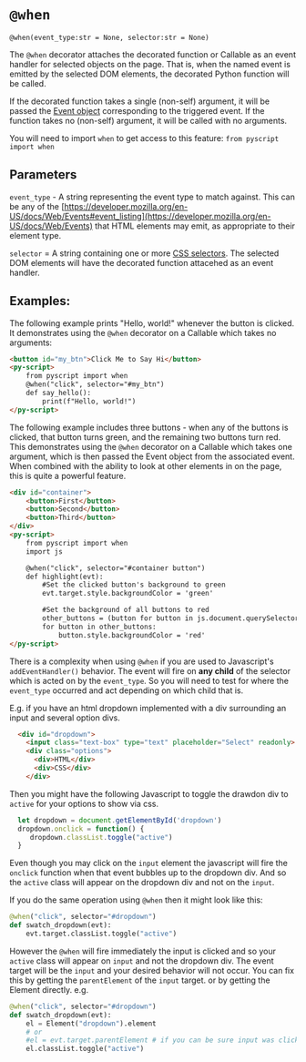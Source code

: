 # `@when`

`@when(event_type:str = None, selector:str = None)`

The `@when` decorator attaches the decorated function or Callable as an event handler for selected objects on the page. That is, when the named event is emitted by the selected DOM elements, the decorated Python function will be called.

If the decorated function takes a single (non-self) argument, it will be passed the [Event object](https://developer.mozilla.org/en-US/docs/Web/API/Event) corresponding to the triggered event. If the function takes no (non-self) argument, it will be called with no arguments.

You will need to import `when` to get access to this feature:
`from pyscript import when`

## Parameters

`event_type` - A string representing the event type to match against. This can be any of the [https://developer.mozilla.org/en-US/docs/Web/Events#event_listing](https://developer.mozilla.org/en-US/docs/Web/Events) that HTML elements may emit, as appropriate to their element type.

`selector` = A string containing one or more [CSS selectors](https://developer.mozilla.org/en-US/docs/Learn/CSS/Building_blocks/Selectors). The selected DOM elements will have the decorated function attacehed as an event handler.

## Examples:

The following example prints "Hello, world!" whenever the button is clicked. It demonstrates using the `@when` decorator on a Callable which takes no arguments:

```html
<button id="my_btn">Click Me to Say Hi</button>
<py-script>
    from pyscript import when
    @when("click", selector="#my_btn")
    def say_hello():
        print(f"Hello, world!")
</py-script>
```

The following example includes three buttons - when any of the buttons is clicked, that button turns green, and the remaining two buttons turn red. This demonstrates using the `@when` decorator on a Callable which takes one argument, which is then passed the Event object from the associated event. When combined with the ability to look at other elements in on the page, this is quite a powerful feature.

```html
<div id="container">
    <button>First</button>
    <button>Second</button>
    <button>Third</button>
</div>
<py-script>
    from pyscript import when
    import js

    @when("click", selector="#container button")
    def highlight(evt):
        #Set the clicked button's background to green
        evt.target.style.backgroundColor = 'green'

        #Set the background of all buttons to red
        other_buttons = (button for button in js.document.querySelectorAll('button') if button != evt.target)
        for button in other_buttons:
            button.style.backgroundColor = 'red'
</py-script>
```

There is a complexity when using `@when` if you are used to Javascript's `addEventHandler()` behavior.
The event will fire on **any child** of the selector which is acted on by the `event_type`.
So you will need to test for where the `event_type` occurred and act depending on which child that is.

E.g. if you have an html dropdown implemented with a div surrounding an input and several option divs.
```html
  <div id="dropdown">
    <input class="text-box" type="text" placeholder="Select" readonly>
    <div class="options">
      <div>HTML</div>
      <div>CSS</div>
    </div>
```
Then you might have the following Javascript to toggle the drawdon div to `active` for your options to show via css.
```javascript
  let dropdown = document.getElementById('dropdown')
  dropdown.onclick = function() {
     dropdown.classList.toggle("active")
  }
```
Even though you may click on the `input` element the javascript will fire the `onclick` function when that event bubbles up to the dropdown div. And so the `active` class will appear on the dropdown div and not on the `input`.

If you do the same operation using `@when` then it might look like this:
```python
@when("click", selector="#dropdown")
def swatch_dropdown(evt):
    evt.target.classList.toggle("active")
```
However the `@when` will fire immediately the input is clicked and so your `active` class will appear on `input` and not the dropdown div.
The event target will be the `input` and your desired behavior will not occur.
You can fix this by getting the `parentElement` of the `input` target. or by getting the Element directly. e.g.
```python
@when("click", selector="#dropdown")
def swatch_dropdown(evt):
    el = Element("dropdown").element
    # or
    #el = evt.target.parentElement # if you can be sure input was clicked on
    el.classList.toggle("active")
```
